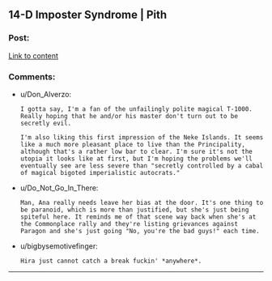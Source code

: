 ## 14-D Imposter Syndrome | Pith

### Post:

[Link to content](https://pithserial.com/2021/03/29/14-d-imposter-syndrome/)

### Comments:

- u/Don_Alverzo:
  ```
  I gotta say, I'm a fan of the unfailingly polite magical T-1000. Really hoping that he and/or his master don't turn out to be secretly evil.

  I'm also liking this first impression of the Neke Islands. It seems like a much more pleasant place to live than the Principality, although that's a rather low bar to clear. I'm sure it's not the utopia it looks like at first, but I'm hoping the problems we'll eventually see are less severe than "secretly controlled by a cabal of magical bigoted imperialistic autocrats."
  ```

- u/Do_Not_Go_In_There:
  ```
  Man, Ana really needs leave her bias at the door. It's one thing to be paranoid, which is more than justified, but she's just being spiteful here. It reminds me of that scene way back when she's at the Commonplace rally and they're listing grievances against Paragon and she's just going "No, you're the bad guys!" each time.
  ```

- u/bigbysemotivefinger:
  ```
  Hira just cannot catch a break fuckin' *anywhere*.
  ```

---

